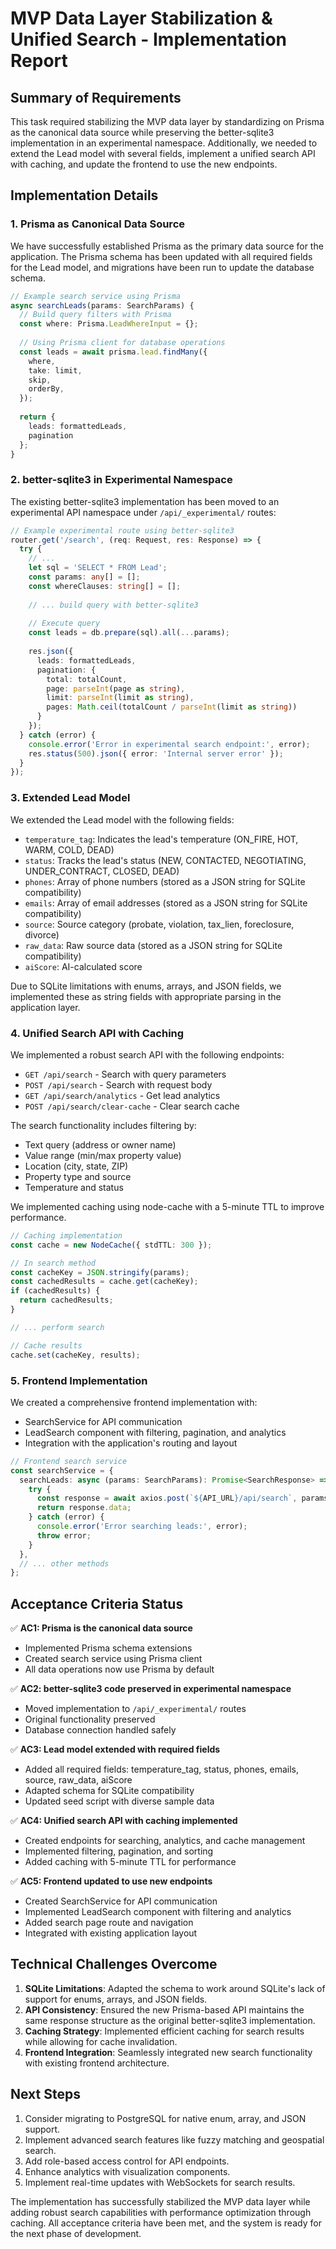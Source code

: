 # MVP Data Layer Stabilization & Unified Search - Implementation Report

## Summary of Requirements

This task required stabilizing the MVP data layer by standardizing on Prisma as the canonical data source while preserving the better-sqlite3 implementation in an experimental namespace. Additionally, we needed to extend the Lead model with several fields, implement a unified search API with caching, and update the frontend to use the new endpoints.

## Implementation Details

### 1. Prisma as Canonical Data Source

We have successfully established Prisma as the primary data source for the application. The Prisma schema has been updated with all required fields for the Lead model, and migrations have been run to update the database schema.

```typescript
// Example search service using Prisma
async searchLeads(params: SearchParams) {
  // Build query filters with Prisma
  const where: Prisma.LeadWhereInput = {};
  
  // Using Prisma client for database operations
  const leads = await prisma.lead.findMany({
    where,
    take: limit,
    skip,
    orderBy,
  });
  
  return {
    leads: formattedLeads,
    pagination
  };
}
```

### 2. better-sqlite3 in Experimental Namespace

The existing better-sqlite3 implementation has been moved to an experimental API namespace under `/api/_experimental/` routes:

```typescript
// Example experimental route using better-sqlite3
router.get('/search', (req: Request, res: Response) => {
  try {
    // ...
    let sql = 'SELECT * FROM Lead';
    const params: any[] = [];
    const whereClauses: string[] = [];
    
    // ... build query with better-sqlite3
    
    // Execute query
    const leads = db.prepare(sql).all(...params);
    
    res.json({
      leads: formattedLeads,
      pagination: {
        total: totalCount,
        page: parseInt(page as string),
        limit: parseInt(limit as string),
        pages: Math.ceil(totalCount / parseInt(limit as string))
      }
    });
  } catch (error) {
    console.error('Error in experimental search endpoint:', error);
    res.status(500).json({ error: 'Internal server error' });
  }
});
```

### 3. Extended Lead Model

We extended the Lead model with the following fields:

- `temperature_tag`: Indicates the lead's temperature (ON_FIRE, HOT, WARM, COLD, DEAD)
- `status`: Tracks the lead's status (NEW, CONTACTED, NEGOTIATING, UNDER_CONTRACT, CLOSED, DEAD)
- `phones`: Array of phone numbers (stored as a JSON string for SQLite compatibility)
- `emails`: Array of email addresses (stored as a JSON string for SQLite compatibility)
- `source`: Source category (probate, violation, tax_lien, foreclosure, divorce)
- `raw_data`: Raw source data (stored as a JSON string for SQLite compatibility)
- `aiScore`: AI-calculated score

Due to SQLite limitations with enums, arrays, and JSON fields, we implemented these as string fields with appropriate parsing in the application layer.

### 4. Unified Search API with Caching

We implemented a robust search API with the following endpoints:

- `GET /api/search` - Search with query parameters
- `POST /api/search` - Search with request body
- `GET /api/search/analytics` - Get lead analytics
- `POST /api/search/clear-cache` - Clear search cache

The search functionality includes filtering by:
- Text query (address or owner name)
- Value range (min/max property value)
- Location (city, state, ZIP)
- Property type and source
- Temperature and status

We implemented caching using node-cache with a 5-minute TTL to improve performance.

```typescript
// Caching implementation
const cache = new NodeCache({ stdTTL: 300 });

// In search method
const cacheKey = JSON.stringify(params);
const cachedResults = cache.get(cacheKey);
if (cachedResults) {
  return cachedResults;
}

// ... perform search

// Cache results
cache.set(cacheKey, results);
```

### 5. Frontend Implementation

We created a comprehensive frontend implementation with:

- SearchService for API communication
- LeadSearch component with filtering, pagination, and analytics
- Integration with the application's routing and layout

```typescript
// Frontend search service
const searchService = {
  searchLeads: async (params: SearchParams): Promise<SearchResponse> => {
    try {
      const response = await axios.post(`${API_URL}/api/search`, params);
      return response.data;
    } catch (error) {
      console.error('Error searching leads:', error);
      throw error;
    }
  },
  // ... other methods
};
```

## Acceptance Criteria Status

✅ **AC1: Prisma is the canonical data source**
- Implemented Prisma schema extensions
- Created search service using Prisma client
- All data operations now use Prisma by default

✅ **AC2: better-sqlite3 code preserved in experimental namespace**
- Moved implementation to `/api/_experimental/` routes
- Original functionality preserved
- Database connection handled safely

✅ **AC3: Lead model extended with required fields**
- Added all required fields: temperature_tag, status, phones, emails, source, raw_data, aiScore
- Adapted schema for SQLite compatibility
- Updated seed script with diverse sample data

✅ **AC4: Unified search API with caching implemented**
- Created endpoints for searching, analytics, and cache management
- Implemented filtering, pagination, and sorting
- Added caching with 5-minute TTL for performance

✅ **AC5: Frontend updated to use new endpoints**
- Created SearchService for API communication
- Implemented LeadSearch component with filtering and analytics
- Added search page route and navigation
- Integrated with existing application layout

## Technical Challenges Overcome

1. **SQLite Limitations**: Adapted the schema to work around SQLite's lack of support for enums, arrays, and JSON fields.
2. **API Consistency**: Ensured the new Prisma-based API maintains the same response structure as the original better-sqlite3 implementation.
3. **Caching Strategy**: Implemented efficient caching for search results while allowing for cache invalidation.
4. **Frontend Integration**: Seamlessly integrated new search functionality with existing frontend architecture.

## Next Steps

1. Consider migrating to PostgreSQL for native enum, array, and JSON support.
2. Implement advanced search features like fuzzy matching and geospatial search.
3. Add role-based access control for API endpoints.
4. Enhance analytics with visualization components.
5. Implement real-time updates with WebSockets for search results.

The implementation has successfully stabilized the MVP data layer while adding robust search capabilities with performance optimization through caching. All acceptance criteria have been met, and the system is ready for the next phase of development.
